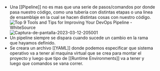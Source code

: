 - Una [[Pipeline]] no es mas que una serie de pasos/comandos por donde pasa nuestro código, como una tubería con distintas etapas o una linea de ensamblaje en la cual se hacen distintas cosas con nuestro código.
  ![Top 9 Tools and Tips for Improving Your DevOps Pipeline - WhiteSource](https://www.whitesourcesoftware.com/wp-content/media/2021/04/v0AvkTYAV9GVJuCPV-64BYiWYwWsoPMpp751__s1Lg-ckGv8-dfOv1M6c5usSm7RMK4XRcwIZtZGZ3Z86s03q6Gv3fg_3n13cJ9XxifFqxHm_wWoBL7dAEjnVKviSM7HgNtPYe8.png)
  ![Captura-de-pantalla-2023-03-12-205001](https://i.ibb.co/1mfwgJ5/Captura-de-pantalla-2023-03-12-205001.png)
- Un pipeline siempre se dispara cuando sucede un cambio en la rama que hayamos definido.
- Se creara un archivo [[YAML]] donde podemos especificar que sistema operativo va a tener al maquina virtual que se crea para montar el proyecto y luego que tipo de [[Runtime Environments]] va a tener y luego que comandos se vana correr.